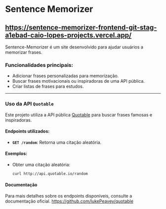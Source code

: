 # Sentence Memorizer

## https://sentence-memorizer-frontend-git-stag-a1ebad-caio-lopes-projects.vercel.app/

Sentence-Memorizer é um site desenvolvido para ajudar usuários a memorizar frases.

### Funcionalidades principais:
- Adicionar frases personalizadas para memorização.
- Buscar frases motivacionais ou inspiradoras de uma API pública.
- Criar listas de frases para estudos.

---

### Uso da API `Quotable`

Este projeto utiliza a API pública [Quotable](http://api.quotable.io) para buscar frases famosas e inspiradoras. 

#### Endpoints utilizados:
- **`GET /random`**: Retorna uma citação aleatória.

#### Exemplos:
- Obter uma citação aleatória: 
  ```bash
  curl http://api.quotable.io/random

#### Documentação
Para mais detalhes sobre os endpoints disponíveis, consulte a documentação oficial.
https://github.com/lukePeavey/quotable  